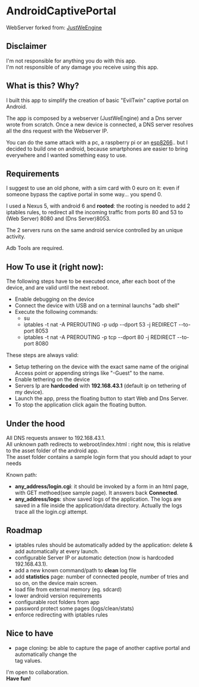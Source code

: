 # AndroidCaptivePortal
WebServer forked from: [JustWeEngine](https://github.com/lfkdsk/JustWeEngine)

## Disclaimer
I'm not responsible for anything you do with this app.  
I'm not responsible of any damage you receive using this app.

## What is this? Why?
I built this app to simplify the creation of basic "EvilTwin" captive portal on Android.  

The app is composed by a webserver (JustWeEngine) and a Dns server wrote from scratch.
Once a new device is connected, a DNS server resolves all the dns request with the Webserver IP.  

You can do the same attack with a pc, a raspberry pi or an [esp8266](https://github.com/reischle/CaptiveIntraweb).. but I decided to build one on android, because smartphones are easier to bring everywhere and I wanted something easy to use.

## Requirements  
I suggest to use an old phone, with a sim card with 0 euro on it: even if someone bypass the captive portal in some way... you spend 0.


I used a Nexus 5, with android 6 and **rooted**: the rooting is needed to add 2 iptables rules, to redirect all the incoming traffic from ports 80 and 53 to (Web Server) 8080 and (Dns Server)8053.

The 2 servers runs on the same android service controlled by an unique activity.

Adb Tools are required.  

## How To use it (right now):
The following steps have to be executed once, after each boot of the device, and are valid until the next reboot.

  * Enable debugging on the device
  * Connect the device with USB and on a terminal launchs "adb shell"
  * Execute the following commands:
    * su
    * iptables -t nat -A PREROUTING -p udp --dport 53 -j REDIRECT --to-port 8053
    * iptables -t nat -A PREROUTING -p tcp --dport 80 -j REDIRECT --to-port 8080  

These steps are always valid:

  * Setup tethering on the device with the exact same name of the original Access point or appending strings like "-Guest" to the name.
  * Enable tethering on the device
  * Servers Ip are **hardcoded** with **192.168.43.1** (default ip on tethering of my device).
  * Launch the app, press the floating button to start Web and Dns Server. 
  * To stop the application click again the floating button.
  
## Under the hood
All DNS requests answer to 192.168.43.1.   
All unknown path redirects to webroot/index.html : right now, this is relative to the asset folder of the android app.  
The asset folder contains a sample login form that you should adapt to your needs

Known path:
  * **any_address/login.cgi**: it should be invoked by a form in an html page, with GET methoed(see sample page). It answers back **Connected**.
  * **any_address/logs**: show saved logs of the application. The logs are saved in a file inside the application/data directory. Actually the logs trace all the login.cgi attempt.

## Roadmap
  - iptables rules should be automatically added by the application: delete & add automatically at every launch.
  - configurable Server IP or automatic detection (now is hardcoded 192.168.43.1).
  - add a new known command/path to **clean** log file
  - add **statistics** page: number of connected people, number of tries and so on, on the device main screen.
  - load file from external memory (eg. sdcard)
  - lower android version requirements
  - configurable root folders from app
  - password protect some pages (logs/clean/stats)
  - enforce redirecting with iptables rules

## Nice to have
  - page cloning: be able to capture the page of another captive portal and automatically change the <form> tag values.


I'm open to collaboration.  
**Have fun!**
